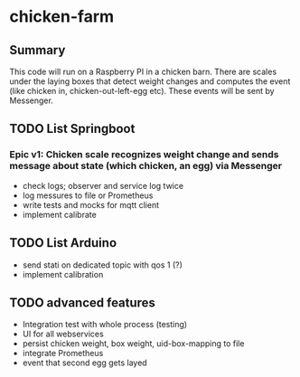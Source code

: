 # chicken-farm

## Summary

This code will run on a Raspberry PI in a chicken barn. There are scales under the laying boxes that detect weight changes and computes the event (like chicken in, chicken-out-left-egg etc). These events will be sent by Messenger.

## TODO List Springboot

### Epic v1: Chicken scale recognizes weight change and sends message about state (which chicken, an egg) via Messenger

* check logs; observer and service log twice
* log messures to file or Prometheus
* write tests and mocks for mqtt client
* implement calibrate


## TODO List Arduino

* send stati on dedicated topic with qos 1 (?)
* implement calibration




## TODO advanced features

* Integration test with whole process (testing)
* UI for all webservices
* persist chicken weight, box weight, uid-box-mapping to file
* integrate Prometheus
* event that second egg gets layed
